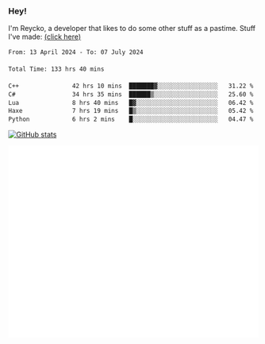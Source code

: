 ### Hey!
I'm Reycko, a developer that likes to do some other stuff as a pastime.
Stuff I've made: [(click here)](https://pastebin.com/raw/QiNpEYja)

<!--START_SECTION:wakasection-->

```txt
From: 13 April 2024 - To: 07 July 2024

Total Time: 133 hrs 40 mins

C++               42 hrs 10 mins  ███████▓░░░░░░░░░░░░░░░░░   31.22 %
C#                34 hrs 35 mins  ██████▒░░░░░░░░░░░░░░░░░░   25.60 %
Lua               8 hrs 40 mins   █▓░░░░░░░░░░░░░░░░░░░░░░░   06.42 %
Haxe              7 hrs 19 mins   █▒░░░░░░░░░░░░░░░░░░░░░░░   05.42 %
Python            6 hrs 2 mins    █░░░░░░░░░░░░░░░░░░░░░░░░   04.47 %
```

<!--END_SECTION:wakasection-->

[![GitHub stats](https://github-readme-stats.vercel.app/api?username=Reycko&show_icons=true&theme=dark&hide_title=true&count_private=true)](https://github.com/anuraghazra/github-readme-stats)

![Metrics](/github-metrics.svg)
